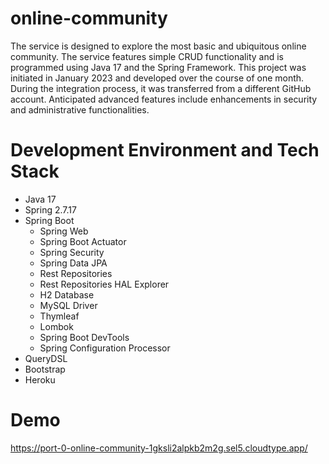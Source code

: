 # online-community

The service is designed to explore the most basic and ubiquitous online community. The service features simple CRUD functionality and is programmed using Java 17 and the Spring Framework. This project was initiated in January 2023 and developed over the course of one month. During the integration process, it was transferred from a different GitHub account. Anticipated advanced features include enhancements in security and administrative functionalities.

# Development Environment and Tech Stack

* Java 17
* Spring 2.7.17
* Spring Boot
  * Spring Web
  * Spring Boot Actuator 
  * Spring Security
  * Spring Data JPA
  * Rest Repositories
  * Rest Repositories HAL Explorer
  * H2 Database
  * MySQL Driver
  * Thymleaf
  * Lombok
  * Spring Boot DevTools
  * Spring Configuration Processor  
* QueryDSL
* Bootstrap
* Heroku

# Demo

https://port-0-online-community-1gksli2alpkb2m2g.sel5.cloudtype.app/

